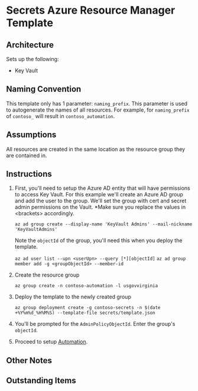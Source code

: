 # Secrets Azure Resource Manager Template

## Architecture
Sets up the following:
* Key Vault

## Naming Convention
This template only has 1 parameter: `naming_prefix`. This parameter is used to autogenerate the names of all resources. For example, for `naming_prefix` of `contoso_` will result in `contoso_automation`.

## Assumptions
All resources are created in the same location as the resource group they are contained in.

## Instructions
1. First, you'll need to setup the Azure AD entity that will have permissions to access Key Vault. For this example we'll create an Azure AD group and add the user to the group. We'll set the group with cert and secret admin permissions on the Vault. *Make sure you replace the values in \<brackets\> accordingly.

    `az ad group create --display-name 'KeyVault Admins' --mail-nickname 'KeyVaultAdmins'`

    Note the `objectId` of the group, you'll need this when you deploy the template.

    `az ad user list --upn <userUpn> --query [*][objectId]`
    `az ad group member add -g <groupObjectId> --member-id`

1. Create the resource group

    `az group create -n contoso-automation -l usgovvirginia`

1. Deploy the template to the newly created group

    `az group deployment create -g contoso-secrets -n $(date +%Y%m%d_%H%M%S) --template-file secrets/template.json`

1. You'll be prompted for the `AdminPolicyObjectId`. Enter the group's `objectId`.

1. Proceed to setup [Automation](../automation/README.MD).

## Other Notes

## Outstanding Items
